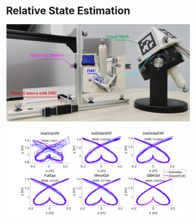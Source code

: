 # Relative State Estimation

[![IMAGE ALT TEXT HERE](https://github.com/richardXia7462/RelativeStateEstimation/blob/main/VR_6DoF_controller.png)](https://www.youtube.com/watch?v=0idb9Ls2iAM)

![image](https://github.com/richardXia7462/RelativeStateEstimation/blob/main/absolute_trajectory_error_comparison.png)


